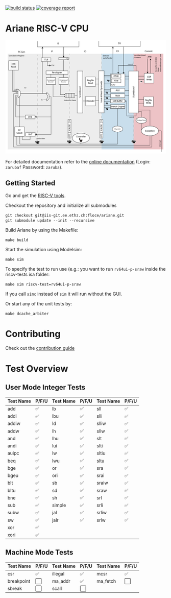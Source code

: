 [![build status](https://iis-git.ee.ethz.ch/floce/ariane/badges/initial-dev/build.svg)](https://iis-git.ee.ethz.ch/floce/ariane/commits/initial-dev)
[![coverage report](https://iis-git.ee.ethz.ch/floce/ariane/badges/initial-dev/coverage.svg)](https://iis-git.ee.ethz.ch/floce/ariane/commits/initial-dev)

# Ariane RISC-V CPU

![](docs/fig/ariane_overview.png)

For detailed documentation refer to the [online documentation](http://www.be4web.net/ariane/) (Login: `zarubaf` Password: `zaruba`).

## Getting Started
Go and get the [RISC-V tools](https://github.com/riscv/riscv-tools).

Checkout the repository and initialize all submodules
```
git checkout git@iis-git.ee.ethz.ch:floce/ariane.git
git submodule update --init --recursive
```

Build Ariane by using the Makefile:
```
make build
```

Start the simulation using Modelsim:
```
make sim
```
To specify the test to run use (e.g.: you want to run `rv64ui-p-sraw` inside the riscv-tests isa folder:
```
make sim riscv-test=rv64ui-p-sraw
```
If you call `simc` instead of `sim` it will run without the GUI.

Or start any of the unit tests by:
```
make dcache_arbiter
```
# Contributing

Check out the [contribution guide](CONTRIBUTING.md)

# Test Overview

## User Mode Integer Tests

| **Test Name** |     **P/F/U**      | **Test Name** |     **P/F/U**      | **Test Name** |     **P/F/U**      |
|---------------|--------------------|---------------|--------------------|---------------|--------------------|
| add           | :white_check_mark: | lb            | :white_check_mark: | sll           | :white_check_mark: |
| addi          | :white_check_mark: | lbu           | :white_check_mark: | slli          | :white_check_mark: |
| addiw         | :white_check_mark: | ld            | :white_check_mark: | slliw         | :white_check_mark: |
| addw          | :white_check_mark: | lh            | :white_check_mark: | sllw          | :white_check_mark: |
| and           | :white_check_mark: | lhu           | :white_check_mark: | slt           | :white_check_mark: |
| andi          | :white_check_mark: | lui           | :white_check_mark: | slti          | :white_check_mark: |
| auipc         | :white_check_mark: | lw            | :white_check_mark: | sltiu         | :white_check_mark: |
| beq           | :white_check_mark: | lwu           | :white_check_mark: | sltu          | :white_check_mark: |
| bge           | :white_check_mark: | or            | :white_check_mark: | sra           | :white_check_mark: |
| bgeu          | :white_check_mark: | ori           | :white_check_mark: | srai          | :white_check_mark: |
| blt           | :white_check_mark: | sb            | :white_check_mark: | sraiw         | :white_check_mark: |
| bltu          | :white_check_mark: | sd            | :white_check_mark: | sraw          | :white_check_mark: |
| bne           | :white_check_mark: | sh            | :white_check_mark: | srl           | :white_check_mark: |
| sub           | :white_check_mark: | simple        | :white_check_mark: | srli          | :white_check_mark: |
| subw          | :white_check_mark: | jal           | :white_check_mark: | srliw         | :white_check_mark: |
| sw            | :white_check_mark: | jalr          | :white_check_mark: | srlw          | :white_check_mark: |
| xor           | :white_check_mark: |               |                    |               |                    |
| xori          | :white_check_mark: |               |                    |               |                    |

## Machine Mode Tests

| **Test Name** |      **P/F/U**       | **Test Name** |      **P/F/U**       | **Test Name** |      **P/F/U**       |
|---------------|----------------------|---------------|----------------------|---------------|----------------------|
| csr           | :white_check_mark:   | illegal       | :white_check_mark:   | mcsr          | :white_check_mark:   |
| breakpoint    | :white_large_square: | ma_addr       | :white_check_mark:   | ma_fetch      | :white_large_square: |
| sbreak        | :white_large_square: | scall         | :white_large_square: |               |                      |
